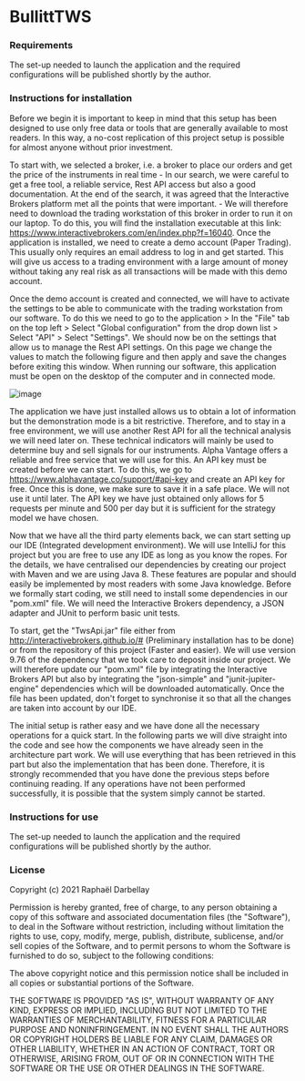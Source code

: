 # BullittTWS
### Requirements
The set-up needed to launch the application and the required 
configurations will be published shortly by the author.

### Instructions for installation
Before we begin it is important to keep in mind that this setup has been designed to use only free data or tools that are generally available to most readers. In this way, a no-cost replication of this project setup is possible for almost anyone without prior investment.

To start with, we selected a broker, i.e. a broker to place our orders and get the price of the instruments in real time - In our search, we were careful to get a free tool, a reliable service, Rest API access but also a good documentation. At the end of the search, it was agreed that the Interactive Brokers platform met all the points that were important. - We will therefore need to download the trading workstation of this broker in order to run it on our laptop. To do this, you will find the installation executable at this link: https://www.interactivebrokers.com/en/index.php?f=16040. Once the application is installed, we need to create a demo account (Paper Trading). This usually only requires an email address to log in and get started. This will give us access to a trading environment with a large amount of money without taking any real risk as all transactions will be made with this demo account.

Once the demo account is created and connected, we will have to activate the settings to be able to communicate with the trading workstation from our software. To do this we need to go to the application > In the "File" tab on the top left > Select "Global configuration" from the drop down list > Select "API" > Select "Settings". We should now be on the settings that allow us to manage the Rest API settings. On this page we change the values to match the following figure and then apply and save the changes before exiting this window. When running our software, this application must be open on the desktop of the computer and in connected mode.

![image](https://user-images.githubusercontent.com/48348991/111172341-69288900-85ae-11eb-920d-b693f6a547c2.png)

The application we have just installed allows us to obtain a lot of information but the demonstration mode is a bit restrictive. Therefore, and to stay in a free environment, we will use another Rest API for all the technical analysis we will need later on. These technical indicators will mainly be used to determine buy and sell signals for our instruments. Alpha Vantage offers a reliable and free service that we will use for this. An API key must be created before we can start. To do this, we go to https://www.alphavantage.co/support/#api-key and create an API key for free. Once this is done, we make sure to save it in a safe place. We will not use it until later. The API key we have just obtained only allows for 5 requests per minute and 500 per day but it is sufficient for the strategy model we have chosen.

Now that we have all the third party elements back, we can start setting up our IDE (Integrated development environment). We will use IntelliJ for this project but you are free to use any IDE as long as you know the ropes. For the details, we have centralised our dependencies by creating our project with Maven and we are using Java 8. These features are popular and should easily be implemented by most readers with some Java knowledge.  Before we formally start coding, we still need to install some dependencies in our "pom.xml" file. We will need the Interactive Brokers dependency, a JSON adapter and JUnit to perform basic unit tests. 

To start, get the "TwsApi.jar" file either from http://interactivebrokers.github.io/# (Preliminary installation has to be done) or from the repository of this project (Faster and easier). We will use version 9.76 of the dependency that we took care to deposit inside our project. We will therefore update our "pom.xml" file by integrating the Interactive Brokers API but also by integrating the "json-simple" and "junit-jupiter-engine" dependencies which will be downloaded automatically. Once the file has been updated, don't forget to synchronise it so that all the changes are taken into account by our IDE. 

The initial setup is rather easy and we have done all the necessary operations for a quick start. In the following parts we will dive straight into the code and see how the components we have already seen in the architecture part work. We will use everything that has been retrieved in this part but also the implementation that has been done. Therefore, it is strongly recommended that you have done the previous steps before continuing reading. If any operations have not been performed successfully, it is possible that the system simply cannot be started.

### Instructions for use
The set-up needed to launch the application and the required 
configurations will be published shortly by the author.

### License

Copyright (c) 2021 Raphaël Darbellay

Permission is hereby granted, free of charge, to any person obtaining a copy
of this software and associated documentation files (the "Software"), to deal
in the Software without restriction, including without limitation the rights
to use, copy, modify, merge, publish, distribute, sublicense, and/or sell
copies of the Software, and to permit persons to whom the Software is
furnished to do so, subject to the following conditions:

The above copyright notice and this permission notice shall be included in all
copies or substantial portions of the Software.

THE SOFTWARE IS PROVIDED "AS IS", WITHOUT WARRANTY OF ANY KIND, EXPRESS OR
IMPLIED, INCLUDING BUT NOT LIMITED TO THE WARRANTIES OF MERCHANTABILITY,
FITNESS FOR A PARTICULAR PURPOSE AND NONINFRINGEMENT. IN NO EVENT SHALL THE
AUTHORS OR COPYRIGHT HOLDERS BE LIABLE FOR ANY CLAIM, DAMAGES OR OTHER
LIABILITY, WHETHER IN AN ACTION OF CONTRACT, TORT OR OTHERWISE, ARISING FROM,
OUT OF OR IN CONNECTION WITH THE SOFTWARE OR THE USE OR OTHER DEALINGS IN THE
SOFTWARE.
